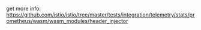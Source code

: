 get more info: https://github.com/istio/istio/tree/master/tests/integration/telemetry/stats/prometheus/wasm/wasm_modules/header_injector